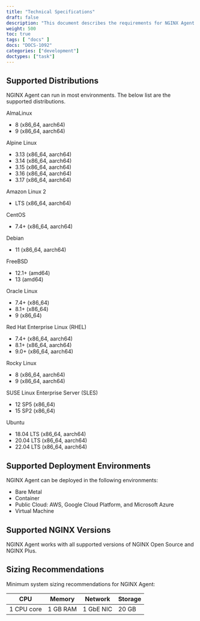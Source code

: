 ```yaml
---
title: "Technical Specifications"
draft: false
description: "This document describes the requirements for NGINX Agent."
weight: 500
toc: true
tags: [ "docs" ]
docs: "DOCS-1092"
categories: ["development"]
doctypes: ["task"]
---
```


## Supported Distributions

NGINX Agent can run in most environments. The below list are the supported distributions.

AlmaLinux
- 8 (x86_64, aarch64)
- 9 (x86_64, aarch64)

Alpine Linux
- 3.13 (x86_64, aarch64)
- 3.14 (x86_64, aarch64)
- 3.15 (x86_64, aarch64)
- 3.16 (x86_64, aarch64)
- 3.17 (x86_64, aarch64)

Amazon Linux 2
- LTS (x86_64, aarch64)

CentOS
- 7.4+ (x86_64, aarch64)

Debian
- 11 (x86_64, aarch64)

FreeBSD
- 12.1+ (amd64)
- 13 (amd64)

Oracle Linux
- 7.4+ (x86_64)
- 8.1+ (x86_64)
- 9 (x86_64)

Red Hat Enterprise Linux (RHEL)
- 7.4+ (x86_64, aarch64)
- 8.1+ (x86_64, aarch64)
- 9.0+ (x86_64, aarch64)

Rocky Linux
- 8 (x86_64, aarch64)
- 9 (x86_64, aarch64)

SUSE Linux Enterprise Server (SLES)
- 12 SP5 (x86_64)
- 15 SP2 (x86_64)

Ubuntu
- 18.04 LTS (x86_64, aarch64)
- 20.04 LTS (x86_64, aarch64)
- 22.04 LTS (x86_64, aarch64)

## Supported Deployment Environments 

NGINX Agent can be deployed in the following environments:

- Bare Metal
- Container
- Public Cloud: AWS, Google Cloud Platform, and Microsoft Azure
- Virtual Machine

## Supported NGINX Versions 

NGINX Agent works with all supported versions of NGINX Open Source and NGINX Plus.


## Sizing Recommendations

Minimum system sizing recommendations for NGINX Agent:

| CPU        | Memory   | Network   | Storage |
|------------|----------|-----------|---------|
| 1 CPU core | 1 GB RAM | 1 GbE NIC | 20 GB   |
